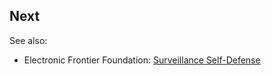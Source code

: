 ## Next
See also:
* Electronic Frontier Foundation: [Surveillance Self-Defense](https://ssd.eff.org/en/module/introduction-threat-modeling)
